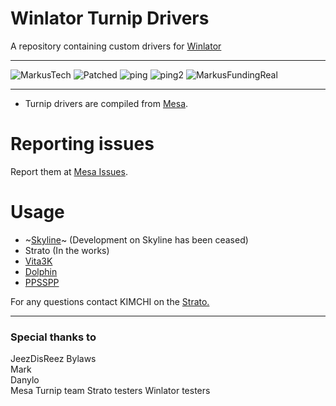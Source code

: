 # Winlator Turnip Drivers
A repository containing custom drivers for <a href="https://github.com/brunodev85/winlator">Winlator</a>

---

![MarkusTech](https://img.shields.io/badge/MarkusTech-Corp-critical) ![Patched](https://img.shields.io/badge/patched-for%20Skyline-blueviolet) ![ping](https://img.shields.io/badge/Ping%20Nozwock-for%20support-informational) ![ping2](https://img.shields.io/badge/also-havocr-green) 
![MarkusFundingReal](https://img.shields.io/badge/funding-markus%20tech-9cf)

---

- Turnip drivers are compiled from <a href="https://docs.mesa3d.org/index.html">Mesa</a>.

# Reporting issues

Report them at <a href="https://gitlab.freedesktop.org/mesa/mesa/-/issues">Mesa Issues</a>.

# Usage

- ~[Skyline](docs/skyline.md)~ (Development on Skyline has been ceased)
- Strato (In the works)
- [Vita3K](docs/vita3k.md)
- [Dolphin](docs/dolphin.md)
- [PPSSPP](docs/ppsspp.md)

For any questions contact KIMCHI on the <a href="https://discord.gg/YhpdhVBmXX">Strato.</a>

---

### Special thanks to
JeezDisReez
Bylaws  
Mark     
Danylo  
Mesa Turnip team 
Strato testers
Winlator testers
